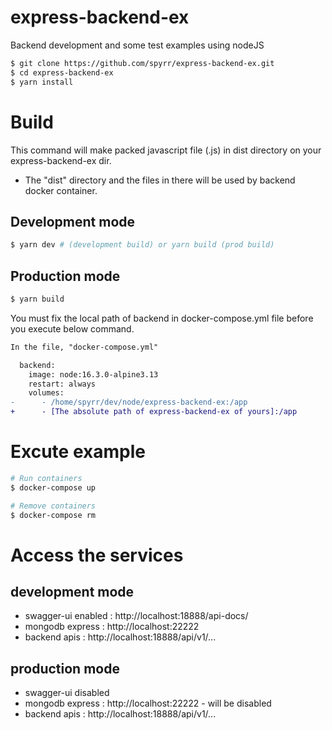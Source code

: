 # express-backend-ex
Backend development and some test examples using nodeJS

```bash
$ git clone https://github.com/spyrr/express-backend-ex.git
$ cd express-backend-ex
$ yarn install
```
# Build
This command will make packed javascript file (.js) in dist directory on your express-backend-ex dir.
* The "dist" directory and the files in there will be used by backend docker container.

## Development mode
```bash
$ yarn dev # (development build) or yarn build (prod build)
```

## Production mode
```bash
$ yarn build
```

You must fix the local path of backend in docker-compose.yml file before you execute below command.
```diff
In the file, "docker-compose.yml"

  backend:
    image: node:16.3.0-alpine3.13
    restart: always
    volumes:
-      - /home/spyrr/dev/node/express-backend-ex:/app
+      - [The absolute path of express-backend-ex of yours]:/app
```

# Excute example

```bash
# Run containers
$ docker-compose up

# Remove containers
$ docker-compose rm
```

# Access the services

## development mode
- swagger-ui enabled : http://localhost:18888/api-docs/
- mongodb express : http://localhost:22222
- backend apis : http://localhost:18888/api/v1/...

## production mode
- swagger-ui disabled
- mongodb express : http://localhost:22222 - will be disabled
- backend apis : http://localhost:18888/api/v1/...